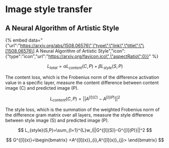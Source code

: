 # Image style transfer

## A Neural Algorithm of Artistic Style

{% embed data="{\"url\":\"https://arxiv.org/abs/1508.06576\",\"type\":\"link\",\"title\":\"\[1508.06576\] A Neural Algorithm of Artistic Style\",\"icon\":{\"type\":\"icon\",\"url\":\"https://arxiv.org/favicon.ico\",\"aspectRatio\":0}}" %}

$$
L_{total}=\alpha L_{content}(C,P)+\beta L_{style}(S,P)
$$

The content loss, which is the Frobenius norm of the difference activation value in a specific layer, measure the content difference between content image \(C\) and predicted image \(P\).

$$
L_{content}(C,P)=||A^{[l](C)}-A^{[l](P)}||^2
$$

The style loss, which is the summation of the weighted Frobenius norm of the difference gram matrix over all layers, measure the style difference between style image \(S\) and predicted image \(P\).

$$
L_{style}(S,P)=\sum_{l=1}^{L}w_l||G^{[l](S)}-G^{[l](P)}||^2
$$

$$
G^{[l](x)}=\begin{bmatrix}
<A^{[l](x)}_{i},A^{[l](x)}_{j}>
\end{bmatrix}
$$



